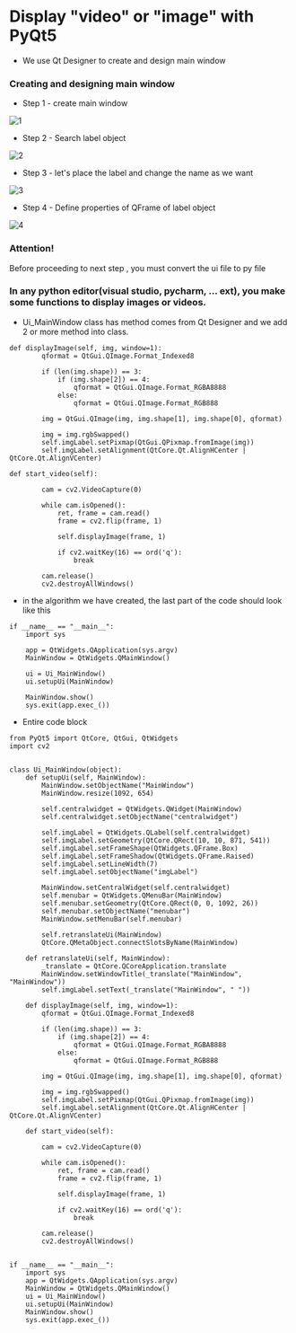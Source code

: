 # Display "video" or "image" with PyQt5

* We use Qt Designer to create and design main window

### Creating and designing main window

* Step 1 - create main window

![1](https://user-images.githubusercontent.com/71969819/189677827-16d28567-045e-4d8d-b697-387ded02e72f.png)


* Step 2 - Search label object

![2](https://user-images.githubusercontent.com/71969819/189677981-b144205d-e252-4b80-858a-122feb56a6af.png)


* Step 3 - let's place the label and change the name as we want

![3](https://user-images.githubusercontent.com/71969819/189678226-78da9774-9234-4e00-9428-d10ea409afb1.png)


* Step 4 - Define properties of QFrame of label object 

![4](https://user-images.githubusercontent.com/71969819/189678526-9c2f34fb-8896-465e-a179-1ae1371bca1d.png)


### Attention! 
  Before proceeding to next step , you must convert the ui file to py file

### In any python editor(visual studio, pycharm, ... ext), you make some functions to display images or videos.

* Ui_MainWindow class has method comes from Qt Designer and we add 2 or more method into class.

```
def displayImage(self, img, window=1):
        qformat = QtGui.QImage.Format_Indexed8

        if (len(img.shape)) == 3:
            if (img.shape[2]) == 4:
                qformat = QtGui.QImage.Format_RGBA8888
            else:
                qformat = QtGui.QImage.Format_RGB888

        img = QtGui.QImage(img, img.shape[1], img.shape[0], qformat)

        img = img.rgbSwapped()
        self.imgLabel.setPixmap(QtGui.QPixmap.fromImage(img))
        self.imgLabel.setAlignment(QtCore.Qt.AlignHCenter | QtCore.Qt.AlignVCenter)

```


```
def start_video(self):

        cam = cv2.VideoCapture(0)

        while cam.isOpened():
            ret, frame = cam.read()
            frame = cv2.flip(frame, 1)

            self.displayImage(frame, 1)

            if cv2.waitKey(16) == ord('q'):
                break

        cam.release()
        cv2.destroyAllWindows()

```

* in the algorithm we have created, the last part of the code should look like this

```
if __name__ == "__main__":
    import sys
    
    app = QtWidgets.QApplication(sys.argv)
    MainWindow = QtWidgets.QMainWindow()
    
    ui = Ui_MainWindow()
    ui.setupUi(MainWindow)

    MainWindow.show()
    sys.exit(app.exec_())

```

* Entire code block

```
from PyQt5 import QtCore, QtGui, QtWidgets
import cv2


class Ui_MainWindow(object):
    def setupUi(self, MainWindow):
        MainWindow.setObjectName("MainWindow")
        MainWindow.resize(1092, 654)
        
        self.centralwidget = QtWidgets.QWidget(MainWindow)
        self.centralwidget.setObjectName("centralwidget")
        
        self.imgLabel = QtWidgets.QLabel(self.centralwidget)
        self.imgLabel.setGeometry(QtCore.QRect(10, 10, 871, 541))
        self.imgLabel.setFrameShape(QtWidgets.QFrame.Box)
        self.imgLabel.setFrameShadow(QtWidgets.QFrame.Raised)
        self.imgLabel.setLineWidth(7)
        self.imgLabel.setObjectName("imgLabel")

        MainWindow.setCentralWidget(self.centralwidget)
        self.menubar = QtWidgets.QMenuBar(MainWindow)
        self.menubar.setGeometry(QtCore.QRect(0, 0, 1092, 26))
        self.menubar.setObjectName("menubar")
        MainWindow.setMenuBar(self.menubar)

        self.retranslateUi(MainWindow)
        QtCore.QMetaObject.connectSlotsByName(MainWindow)

    def retranslateUi(self, MainWindow):
        _translate = QtCore.QCoreApplication.translate
        MainWindow.setWindowTitle(_translate("MainWindow", "MainWindow"))
        self.imgLabel.setText(_translate("MainWindow", " "))

    def displayImage(self, img, window=1):
        qformat = QtGui.QImage.Format_Indexed8

        if (len(img.shape)) == 3:
            if (img.shape[2]) == 4:
                qformat = QtGui.QImage.Format_RGBA8888
            else:
                qformat = QtGui.QImage.Format_RGB888

        img = QtGui.QImage(img, img.shape[1], img.shape[0], qformat)

        img = img.rgbSwapped()
        self.imgLabel.setPixmap(QtGui.QPixmap.fromImage(img))
        self.imgLabel.setAlignment(QtCore.Qt.AlignHCenter | QtCore.Qt.AlignVCenter)

    def start_video(self):

        cam = cv2.VideoCapture(0)

        while cam.isOpened():
            ret, frame = cam.read()
            frame = cv2.flip(frame, 1)

            self.displayImage(frame, 1)

            if cv2.waitKey(16) == ord('q'):
                break

        cam.release()
        cv2.destroyAllWindows()


if __name__ == "__main__":
    import sys
    app = QtWidgets.QApplication(sys.argv)
    MainWindow = QtWidgets.QMainWindow()
    ui = Ui_MainWindow()
    ui.setupUi(MainWindow)
    MainWindow.show()
    sys.exit(app.exec_())


```


